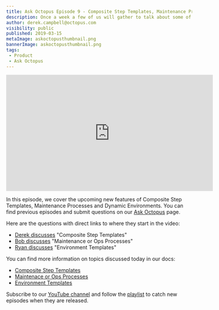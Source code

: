 ```yaml
---
title: Ask Octopus Episode 9 - Composite Step Templates, Maintenance Process and Environment Templates
description: Once a week a few of us will gather to talk about some of the most interesting questions we have gotten over the past week and how we went about solving them.
author: derek.campbell@octopus.com
visibility: public
published: 2019-03-15
metaImage: askoctopusthumbnail.png
bannerImage: askoctopusthumbnail.png
tags:
 - Product
 - Ask Octopus
---
```


<iframe width="560" height="315" src="https://www.youtube.com/embed/oyP6s5TFksM" frameborder="0" allowfullscreen></iframe>

 In this episode, we cover the upcoming new features of Composite Step Templates, Maintenance Processes and Dynamic Environments. You can find previous episodes and submit questions on our [Ask Octopus](https://hello.octopus.com/ask-octopus) page.

Here are the questions with direct links to where they start in the video:

- [Derek discusses](https://www.youtube.com/watch?v=oyP6s5TFksM&t=30s) "Composite Step Templates"
- [Bob discusses](https://www.youtube.com/watch?v=oyP6s5TFksM&t=436s) "Maintenance or Ops Processes"
- [Ryan discusses](https://www.youtube.com/watch?v=oyP6s5TFksM&t=917s) "Environment Templates"

You can find more information on topics discussed today in our docs:

- [Composite Step Templates](https://github.com/OctopusDeploy/Specs/blob/master/CompositeStepTemplates/index.md)
- [Maintenace or Ops Processes](https://github.com/OctopusDeploy/Specs/blob/master/MainenanceProcess/index.md)
- [Environment Templates](https://github.com/OctopusDeploy/Specs/blob/master/EnvironmentTemplates/index.md)


Subscribe to our [YouTube channel](https://www.youtube.com/channel/UCURDSDCwx9ZiCMcLdc8d6Uw?sub_confirmation=1) and follow the [playlist](https://www.youtube.com/playlist?list=PLAGskdGvlaw3-cd9rPiwhwfUo7kDGnOBh) to catch new episodes when they are released.